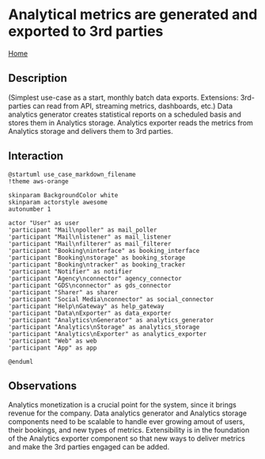 # Analytical metrics are generated and exported to 3rd parties

[Home](../../README.md)

## Description

(Simplest use-case as a start, monthly batch data exports. Extensions: 3rd-parties can read from API, streaming metrics, dashboards, etc.)
Data analytics generator creates statistical reports on a scheduled basis and stores them in Analytics storage. Analytics exporter reads the metrics from Analytics storage and delivers them to 3rd parties.

## Interaction


```plantuml
@startuml use_case_markdown_filename
!theme aws-orange

skinparam BackgroundColor white
skinparam actorstyle awesome
autonumber 1

actor "User" as user
'participant "Mail\npoller" as mail_poller
'participant "Mail\nlistener" as mail_listener
'participant "Mail\nfilterer" as mail_filterer
'participant "Booking\ninterface" as booking_interface
'participant "Booking\nstorage" as booking_storage
'participant "Booking\ntracker" as booking_tracker
'participant "Notifier" as notifier
'participant "Agency\nconnector" agency_connector
'participant "GDS\nconnector" as gds_connector
'participant "Sharer" as sharer
'participant "Social Media\nconnector" as social_connector
'participant "Help\nGateway" as help_gateway
'participant "Data\nExporter" as data_exporter
'participant "Analytics\nGenerator" as analytics_generator
'participant "Analytics\nStorage" as analytics_storage
'participant "Analytics\nExporter" as analytics_exporter
'participant "Web" as web
'participant "App" as app

@enduml
```
## Observations

Analytics monetization is a crucial point for the system, since it brings revenue for the company. Data analytics generator and Analytics storage components need to be scalable to handle ever growing amout of users, their bookings, and new types of metrics. Extensibility is in the foundation of the Analytics exporter component so that new ways to deliver metrics and make the 3rd parties engaged can be added.
